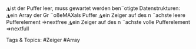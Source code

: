 ◮ist der Puﬀer leer, muss gewartet werden
ben¨otigte Datenstrukturen:
◮ein Array der Gr ¨oßeMAXals Puﬀer
◮ein Zeiger auf des n ¨achste leere Puﬀerelement ⇒nextfree
◮ein Zeiger auf des n ¨achste volle Puﬀerelement ⇒nextfull

   Tags & Topics:
   #Zeiger
   #Array